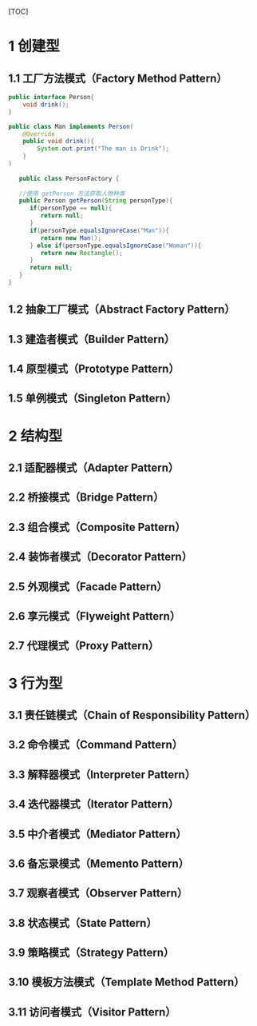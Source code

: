 [TOC]

# 1 创建型

##  1.1 工厂方法模式（Factory Method Pattern）

```java
public interface Person{
    void drink();
}

public class Man implements Person(
	@Override
    public void drink(){
        System.out.print("The man is Drink");
    }
)
    
   public class PersonFactory {
    
   //使用 getPerson 方法获取人物种类
   public Person getPerson(String personType){
      if(personType == null){
         return null;
      }        
      if(personType.equalsIgnoreCase("Man")){
         return new Man();
      } else if(personType.equalsIgnoreCase("Woman")){
         return new Rectangle();
      }
      return null;
   }
}
```

##  1.2 抽象工厂模式（Abstract Factory Pattern）

## 1.3 建造者模式（Builder Pattern）

## 1.4 原型模式（Prototype Pattern）

## 1.5 单例模式（Singleton Pattern）

# 2 结构型

##  2.1 适配器模式（Adapter Pattern）
##  2.2 桥接模式（Bridge Pattern）

##   2.3 组合模式（Composite Pattern）
##   2.4 装饰者模式（Decorator Pattern）
##   2.5 外观模式（Facade Pattern）
##   2.6 享元模式（Flyweight Pattern）
##   2.7 代理模式（Proxy Pattern）

# 3 行为型

## 3.1 责任链模式（Chain of Responsibility Pattern）
## 3.2 命令模式（Command Pattern）
##  3.3 解释器模式（Interpreter Pattern）
##  3.4 迭代器模式（Iterator Pattern）
##  3.5 中介者模式（Mediator Pattern）
##  3.6 备忘录模式（Memento Pattern）
##  3.7 观察者模式（Observer Pattern）
##  3.8 状态模式（State Pattern）
##  3.9 策略模式（Strategy Pattern）
##  3.10 模板方法模式（Template Method Pattern）
##  3.11 访问者模式（Visitor Pattern）

